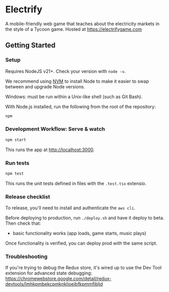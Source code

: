 # Electrify

A mobile-friendly web game that teaches about the electricity markets in the style of a Tycoon game. Hosted at https://electrifygame.com

## Getting Started

### Setup

Requires NodeJS v21+. Check your version with `node -v`.

We recommend using [NVM](https://github.com/creationix/nvm) to install Node to make it easier to swap between and upgrade Node versions.

Windows: must be run within a Unix-like shell (such as Git Bash).

With Node.js installed, run the following from the root of the repository:

```sh
npm
```

### Development Workflow: Serve & watch

```sh
npm start
```

This runs the app at [http://localhost:3000](http://localhost:3000).

### Run tests

```sh
npm test
```

This runs the unit tests defined in files with the `.test.tsx` extensio.

### Release checklist

To release, you'll need to install and authenticate the `aws cli`.

Before deploying to production, run `./deploy.sh` and have it deploy to beta. Then check that:

- basic functionality works (app loads, game starts, music plays)

Once functionality is verified, you can deploy prod with the same script.

### Troubleshooting

If you're trying to debug the Redux store, it's wired up to use the Dev Tool extension for advanced state debugging: https://chromewebstore.google.com/detail/redux-devtools/lmhkpmbekcpmknklioeibfkpmmfibljd
